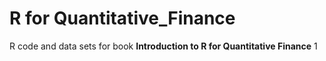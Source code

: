 R for Quantitative_Finance
==========================
R code and data sets for book **Introduction to R for Quantitative Finance**
1